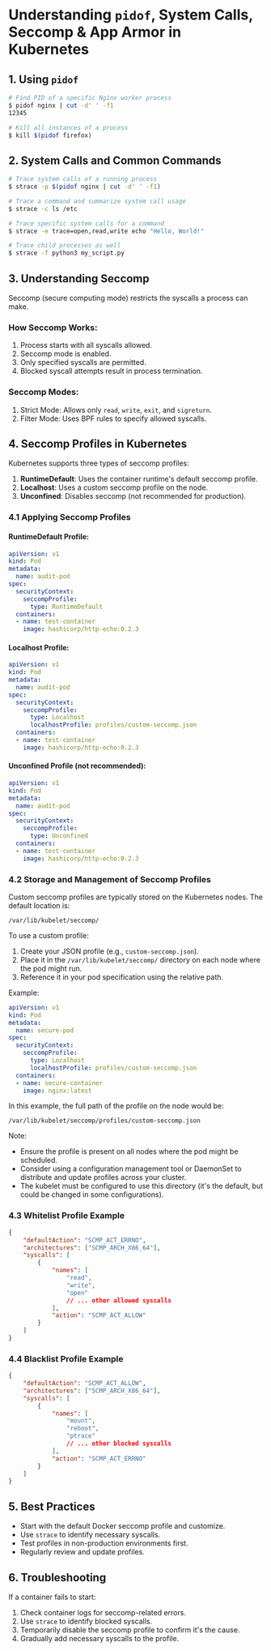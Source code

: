 # Understanding `pidof`, System Calls, Seccomp & App Armor in Kubernetes

## 1. Using `pidof`

```bash
# Find PID of a specific Nginx worker process
$ pidof nginx | cut -d' ' -f1
12345

# Kill all instances of a process
$ kill $(pidof firefox)
```

## 2. System Calls and Common Commands

```bash
# Trace system calls of a running process
$ strace -p $(pidof nginx | cut -d' ' -f1)

# Trace a command and summarize system call usage
$ strace -c ls /etc

# Trace specific system calls for a command
$ strace -e trace=open,read,write echo "Hello, World!"

# Trace child processes as well
$ strace -f python3 my_script.py
```

## 3. Understanding Seccomp

Seccomp (secure computing mode) restricts the syscalls a process can make.

### How Seccomp Works:
1. Process starts with all syscalls allowed.
2. Seccomp mode is enabled.
3. Only specified syscalls are permitted.
4. Blocked syscall attempts result in process termination.

### Seccomp Modes:
1. Strict Mode: Allows only `read`, `write`, `exit`, and `sigreturn`.
2. Filter Mode: Uses BPF rules to specify allowed syscalls.

## 4. Seccomp Profiles in Kubernetes

Kubernetes supports three types of seccomp profiles:

1. **RuntimeDefault**: Uses the container runtime's default seccomp profile.
2. **Localhost**: Uses a custom seccomp profile on the node.
3. **Unconfined**: Disables seccomp (not recommended for production).

### 4.1 Applying Seccomp Profiles

#### RuntimeDefault Profile:

```yaml
apiVersion: v1
kind: Pod
metadata:
  name: audit-pod
spec:
  securityContext:
    seccompProfile:
      type: RuntimeDefault
  containers:
  - name: test-container
    image: hashicorp/http-echo:0.2.3
```

#### Localhost Profile:

```yaml
apiVersion: v1
kind: Pod
metadata:
  name: audit-pod
spec:
  securityContext:
    seccompProfile:
      type: Localhost
      localhostProfile: profiles/custom-seccomp.json
  containers:
  - name: test-container
    image: hashicorp/http-echo:0.2.3
```

#### Unconfined Profile (not recommended):

```yaml
apiVersion: v1
kind: Pod
metadata:
  name: audit-pod
spec:
  securityContext:
    seccompProfile:
      type: Unconfined
  containers:
  - name: test-container
    image: hashicorp/http-echo:0.2.3
```

### 4.2 Storage and Management of Seccomp Profiles

Custom seccomp profiles are typically stored on the Kubernetes nodes. The default location is:

```
/var/lib/kubelet/seccomp/
```

To use a custom profile:

1. Create your JSON profile (e.g., `custom-seccomp.json`).
2. Place it in the `/var/lib/kubelet/seccomp/` directory on each node where the pod might run.
3. Reference it in your pod specification using the relative path.

Example:
```yaml
apiVersion: v1
kind: Pod
metadata:
  name: secure-pod
spec:
  securityContext:
    seccompProfile:
      type: Localhost
      localhostProfile: profiles/custom-seccomp.json
  containers:
  - name: secure-container
    image: nginx:latest
```

In this example, the full path of the profile on the node would be:
```
/var/lib/kubelet/seccomp/profiles/custom-seccomp.json
```

Note:
- Ensure the profile is present on all nodes where the pod might be scheduled.
- Consider using a configuration management tool or DaemonSet to distribute and update profiles across your cluster.
- The kubelet must be configured to use this directory (it's the default, but could be changed in some configurations).


### 4.3 Whitelist Profile Example

```json
{
    "defaultAction": "SCMP_ACT_ERRNO",
    "architectures": ["SCMP_ARCH_X86_64"],
    "syscalls": [
        {
            "names": [
                "read",
                "write",
                "open"
                // ... other allowed syscalls
            ],
            "action": "SCMP_ACT_ALLOW"
        }
    ]
}
```

### 4.4 Blacklist Profile Example

```json
{
    "defaultAction": "SCMP_ACT_ALLOW",
    "architectures": ["SCMP_ARCH_X86_64"],
    "syscalls": [
        {
            "names": [
                "mount",
                "reboot",
                "ptrace"
                // ... other blocked syscalls
            ],
            "action": "SCMP_ACT_ERRNO"
        }
    ]
}
```

## 5. Best Practices

- Start with the default Docker seccomp profile and customize.
- Use `strace` to identify necessary syscalls.
- Test profiles in non-production environments first.
- Regularly review and update profiles.

## 6. Troubleshooting

If a container fails to start:
1. Check container logs for seccomp-related errors.
2. Use `strace` to identify blocked syscalls.
3. Temporarily disable the seccomp profile to confirm it's the cause.
4. Gradually add necessary syscalls to the profile.
